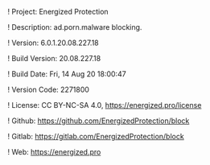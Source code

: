 ! Project: Energized Protection

! Description: ad.porn.malware blocking.

! Version: 6.0.1.20.08.227.18

! Build Version: 20.08.227.18

! Build Date: Fri, 14 Aug 20 18:00:47

! Version Code: 2271800

! License: CC BY-NC-SA 4.0, https://energized.pro/license

! Github: https://github.com/EnergizedProtection/block

! Gitlab: https://gitlab.com/EnergizedProtection/block


! Web: https://energized.pro
